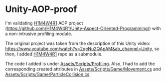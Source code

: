 # Unity-AOP-proof
I'm validating [H1M4W4R1](https://github.com/H1M4W4R1/) AOP project (https://github.com/H1M4W4R1/Unity-Aspect-Oriented-Programming/) with a non-intrusive profiling module.

The original project was taken from the description of this Unity video: https://www.youtube.com/watch?v=2qeNu2QApAM&ab_channel=Unity,
so then, I added [H1M4W4R1](https://github.com/H1M4W4R1/) repo as a submodule.

The code I added is under [Assets/Scripts/Profiling](Assets/Scripts/Profiling). Also, I had to add the corresponding created attributes in [Assets/Scripts/Game/Movement.cs](Assets/Scripts/Game/Movement.cs) and [Assets/Scripts/Game/ParticleCollision.cs](Assets/Scripts/Game/ParticleCollision.cs).
